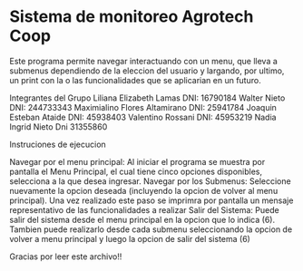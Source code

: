 # Sistema de monitoreo Agrotech Coop
Este programa permite navegar interactuando con un menu, que lleva a submenus dependiendo de la eleccion del usuario y largando, por ultimo, un print con la o las funcionalidades que se aplicarian en un futuro.

Integrantes del Grupo
Liliana Elizabeth Lamas
DNI: 16790184
Walter Nieto
DNI: 244733343
Maximialino Flores Altamirano
DNI: 25941784
Joaquin Esteban Ataide
DNI: 45938403
Valentino Rossani
DNI: 45953219
Nadia Ingrid Nieto
Dni 31355860

Instruciones de ejecucion

Navegar por el menu principal:
Al iniciar el programa se muestra por pantalla el Menu Principal, el cual tiene cinco opciones disponibles, selecciona a la que desea ingresar.
Navegar por los Submenus:
Seleccione nuevamente la opcion deseada (incluyendo la opcion de volver al menu principal). Una vez realizado este paso se imprimra por pantalla un mensaje representativo de las funcionalidades a realizar
Salir del Sistema:
Puede salir del sistema desde el menu principal en la opcion que lo indica (6). Tambien puede realizarlo desde cada submenu seleccionando la opcion de volver a menu principal y luego la opcion de salir del sistema (6)

Gracias por leer este archivo!!
